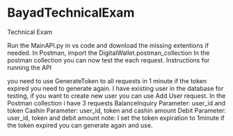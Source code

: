 # BayadTechnicalExam

Technical Exam

Run the MainAPI.py in vs code and download the missing extentions if needed.
In Postman, import the DigitalWallet.postman_collection
In the postman collection you can now test the each request.
Instructions for running the API

you need to use GenerateToken to all requests in 1 minute if the token expired you need to generate again.
I have existing user in the database for testing, if you want to create new user you can use Add User request.
In the Postman collection i have 3 requests
BalanceInquiry Parameter: user_id and token
Cashin Parameter: user_id, token and cashin amount
Debit Parameter: user_id, token and debit amount
note: I set the token expiration to 1minute if the token expired you can generate again and use.
